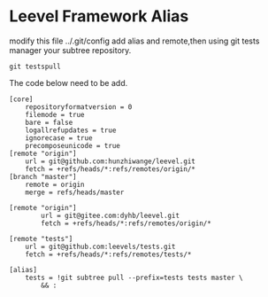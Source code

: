 # Leevel Framework Alias

modify this file ../.git/config add alias and remote,then using git tests manager your subtree repository.

```
git testspull
```

The code below need to be add.

```
[core]
    repositoryformatversion = 0
    filemode = true
    bare = false
    logallrefupdates = true
    ignorecase = true
    precomposeunicode = true
[remote "origin"]
    url = git@github.com:hunzhiwange/leevel.git
    fetch = +refs/heads/*:refs/remotes/origin/*
[branch "master"]
    remote = origin
    merge = refs/heads/master

[remote "origin"]
        url = git@gitee.com:dyhb/leevel.git
        fetch = +refs/heads/*:refs/remotes/origin/*

[remote "tests"]
    url = git@github.com:leevels/tests.git
    fetch = +refs/heads/*:refs/remotes/tests/*

[alias]      
    tests = !git subtree pull --prefix=tests tests master \
        && :
```
